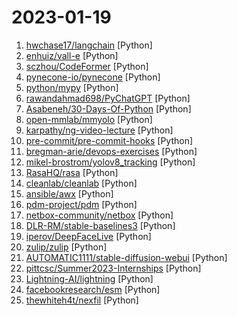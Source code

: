 # 2023-01-19

1. [hwchase17/langchain](https://github.com/hwchase17/langchain "⚡ Building applications with LLMs through composability ⚡") [Python]
2. [enhuiz/vall-e](https://github.com/enhuiz/vall-e "An unofficial PyTorch implementation of the audio LM VALL-E, WIP") [Python]
3. [sczhou/CodeFormer](https://github.com/sczhou/CodeFormer "[NeurIPS 2022] Towards Robust Blind Face Restoration with Codebook Lookup Transformer") [Python]
4. [pynecone-io/pynecone](https://github.com/pynecone-io/pynecone "Web apps in pure Python.") [Python]
5. [python/mypy](https://github.com/python/mypy "Optional static typing for Python") [Python]
6. [rawandahmad698/PyChatGPT](https://github.com/rawandahmad698/PyChatGPT "⚡️ Python client for the unofficial ChatGPT API with auto token regeneration, conversation tracking, proxy support and more.") [Python]
7. [Asabeneh/30-Days-Of-Python](https://github.com/Asabeneh/30-Days-Of-Python "30 days of Python programming challenge is a step-by-step guide to learn the Python programming language in 30 days. This challenge may take more than100 days, follow your own pace.") [Python]
8. [open-mmlab/mmyolo](https://github.com/open-mmlab/mmyolo "OpenMMLab YOLO series toolbox and benchmark. Implemented RTMDet, YOLOv5, YOLOv6, YOLOv7, YOLOv8,YOLOX, PPYOLOE, etc.") [Python]
9. [karpathy/ng-video-lecture](https://github.com/karpathy/ng-video-lecture "") [Python]
10. [pre-commit/pre-commit-hooks](https://github.com/pre-commit/pre-commit-hooks "Some out-of-the-box hooks for pre-commit") [Python]
11. [bregman-arie/devops-exercises](https://github.com/bregman-arie/devops-exercises "Linux, Jenkins, AWS, SRE, Prometheus, Docker, Python, Ansible, Git, Kubernetes, Terraform, OpenStack, SQL, NoSQL, Azure, GCP, DNS, Elastic, Network, Virtualization. DevOps Interview Questions") [Python]
12. [mikel-brostrom/yolov8_tracking](https://github.com/mikel-brostrom/yolov8_tracking "Real-time multi-object tracking and segmentation using YOLOv8") [Python]
13. [RasaHQ/rasa](https://github.com/RasaHQ/rasa "💬 Open source machine learning framework to automate text- and voice-based conversations: NLU, dialogue management, connect to Slack, Facebook, and more - Create chatbots and voice assistants") [Python]
14. [cleanlab/cleanlab](https://github.com/cleanlab/cleanlab "The standard data-centric AI package for data quality and machine learning with messy, real-world data and labels.") [Python]
15. [ansible/awx](https://github.com/ansible/awx "AWX provides a web-based user interface, REST API, and task engine built on top of Ansible. It is one of the upstream projects for Red Hat Ansible Automation Platform.") [Python]
16. [pdm-project/pdm](https://github.com/pdm-project/pdm "A modern Python package and dependency manager supporting the latest PEP standards") [Python]
17. [netbox-community/netbox](https://github.com/netbox-community/netbox "The premiere source of truth powering network automation. Open source under Apache 2. Public demo: https://demo.netbox.dev") [Python]
18. [DLR-RM/stable-baselines3](https://github.com/DLR-RM/stable-baselines3 "PyTorch version of Stable Baselines, reliable implementations of reinforcement learning algorithms.") [Python]
19. [iperov/DeepFaceLive](https://github.com/iperov/DeepFaceLive "Real-time face swap for PC streaming or video calls") [Python]
20. [zulip/zulip](https://github.com/zulip/zulip "Zulip server and web application. Open-source team chat that helps teams stay productive and focused.") [Python]
21. [AUTOMATIC1111/stable-diffusion-webui](https://github.com/AUTOMATIC1111/stable-diffusion-webui "Stable Diffusion web UI") [Python]
22. [pittcsc/Summer2023-Internships](https://github.com/pittcsc/Summer2023-Internships "Collection of Summer 2023 tech internships!") [Python]
23. [Lightning-AI/lightning](https://github.com/Lightning-AI/lightning "Build and train PyTorch models and connect them to the ML lifecycle using Lightning App templates, without handling DIY infrastructure, cost management, scaling, and other headaches.") [Python]
24. [facebookresearch/esm](https://github.com/facebookresearch/esm "Evolutionary Scale Modeling (esm): Pretrained language models for proteins") [Python]
25. [thewhiteh4t/nexfil](https://github.com/thewhiteh4t/nexfil "OSINT tool for finding profiles by username") [Python]
